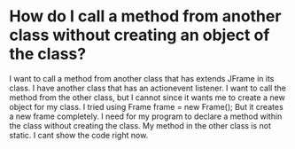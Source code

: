 
# How do I call a method from another class without creating an object of the class?

I want to call a method from another class that has extends JFrame in its class. I have another class that has an actionevent listener. I want to call the method from the other class, but I cannot since it wants me to create a new object for my class.
I tried using     Frame frame = new Frame(); But it creates a new frame completely. I need for my program to declare a method within the class without creating the class. My method in the other class is not static. I cant show the code right now.

        
